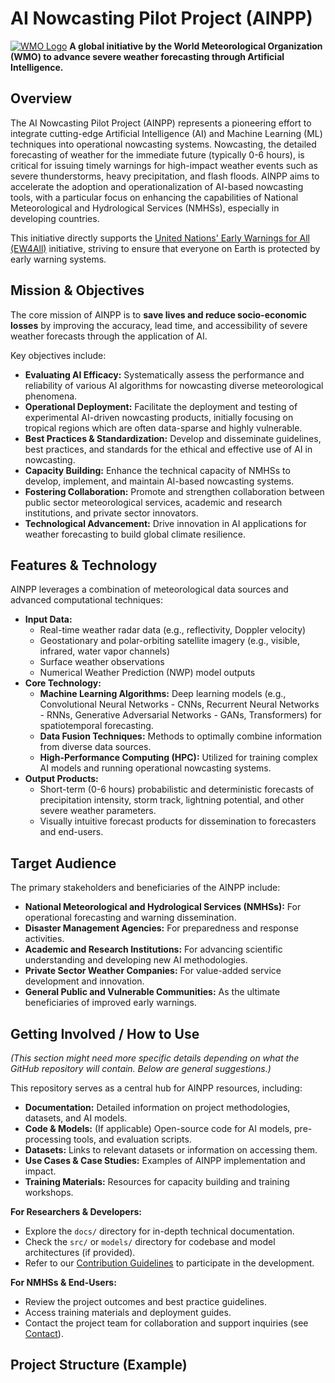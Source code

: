 # AI Nowcasting Pilot Project (AINPP)

[![WMO Logo](https://community.wmo.int/themes/custom/wmo_bootstrap/logo.svg)](https://wmo.int/)  **A global initiative by the World Meteorological Organization (WMO) to advance severe weather forecasting through Artificial Intelligence.**

## Overview

The AI Nowcasting Pilot Project (AINPP) represents a pioneering effort to integrate cutting-edge Artificial Intelligence (AI) and Machine Learning (ML) techniques into operational nowcasting systems. Nowcasting, the detailed forecasting of weather for the immediate future (typically 0-6 hours), is critical for issuing timely warnings for high-impact weather events such as severe thunderstorms, heavy precipitation, and flash floods. AINPP aims to accelerate the adoption and operationalization of AI-based nowcasting tools, with a particular focus on enhancing the capabilities of National Meteorological and Hydrological Services (NMHSs), especially in developing countries.

This initiative directly supports the [United Nations' Early Warnings for All (EW4All)](https://www.undrr.org/early-warnings-for-all) initiative, striving to ensure that everyone on Earth is protected by early warning systems.

## Mission & Objectives

The core mission of AINPP is to **save lives and reduce socio-economic losses** by improving the accuracy, lead time, and accessibility of severe weather forecasts through the application of AI.

Key objectives include:

* **Evaluating AI Efficacy:** Systematically assess the performance and reliability of various AI algorithms for nowcasting diverse meteorological phenomena.
* **Operational Deployment:** Facilitate the deployment and testing of experimental AI-driven nowcasting products, initially focusing on tropical regions which are often data-sparse and highly vulnerable.
* **Best Practices & Standardization:** Develop and disseminate guidelines, best practices, and standards for the ethical and effective use of AI in nowcasting.
* **Capacity Building:** Enhance the technical capacity of NMHSs to develop, implement, and maintain AI-based nowcasting systems.
* **Fostering Collaboration:** Promote and strengthen collaboration between public sector meteorological services, academic and research institutions, and private sector innovators.
* **Technological Advancement:** Drive innovation in AI applications for weather forecasting to build global climate resilience.

## Features & Technology

AINPP leverages a combination of meteorological data sources and advanced computational techniques:

* **Input Data:**
    * Real-time weather radar data (e.g., reflectivity, Doppler velocity)
    * Geostationary and polar-orbiting satellite imagery (e.g., visible, infrared, water vapor channels)
    * Surface weather observations
    * Numerical Weather Prediction (NWP) model outputs
* **Core Technology:**
    * **Machine Learning Algorithms:** Deep learning models (e.g., Convolutional Neural Networks - CNNs, Recurrent Neural Networks - RNNs, Generative Adversarial Networks - GANs, Transformers) for spatiotemporal forecasting.
    * **Data Fusion Techniques:** Methods to optimally combine information from diverse data sources.
    * **High-Performance Computing (HPC):** Utilized for training complex AI models and running operational nowcasting systems.
* **Output Products:**
    * Short-term (0-6 hours) probabilistic and deterministic forecasts of precipitation intensity, storm track, lightning potential, and other severe weather parameters.
    * Visually intuitive forecast products for dissemination to forecasters and end-users.

## Target Audience

The primary stakeholders and beneficiaries of the AINPP include:

* **National Meteorological and Hydrological Services (NMHSs):** For operational forecasting and warning dissemination.
* **Disaster Management Agencies:** For preparedness and response activities.
* **Academic and Research Institutions:** For advancing scientific understanding and developing new AI methodologies.
* **Private Sector Weather Companies:** For value-added service development and innovation.
* **General Public and Vulnerable Communities:** As the ultimate beneficiaries of improved early warnings.

## Getting Involved / How to Use

*(This section might need more specific details depending on what the GitHub repository will contain. Below are general suggestions.)*

This repository serves as a central hub for AINPP resources, including:

* **Documentation:** Detailed information on project methodologies, datasets, and AI models.
* **Code & Models:** (If applicable) Open-source code for AI models, pre-processing tools, and evaluation scripts.
* **Datasets:** Links to relevant datasets or information on accessing them.
* **Use Cases & Case Studies:** Examples of AINPP implementation and impact.
* **Training Materials:** Resources for capacity building and training workshops.

**For Researchers & Developers:**
* Explore the `docs/` directory for in-depth technical documentation.
* Check the `src/` or `models/` directory for codebase and model architectures (if provided).
* Refer to our [Contribution Guidelines](CONTRIBUTING.md) to participate in the development.

**For NMHSs & End-Users:**
* Review the project outcomes and best practice guidelines.
* Access training materials and deployment guides.
* Contact the project team for collaboration and support inquiries (see [Contact](#contact)).

## Project Structure (Example)
